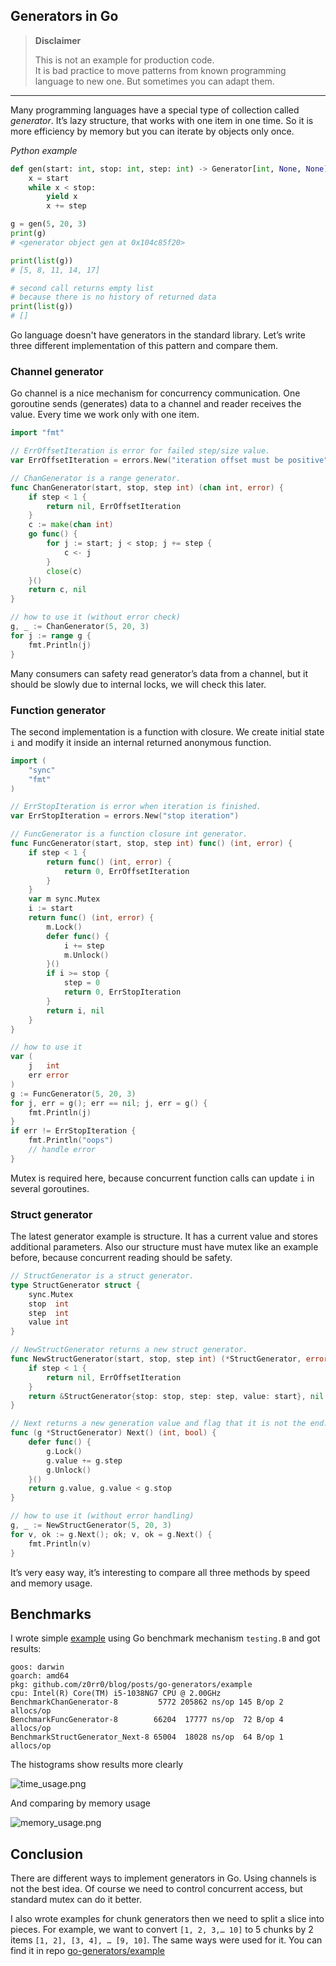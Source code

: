## Generators in Go

> **Disclaimer**
> 
> This is not an example for production code.<br>
> It is bad practice to move patterns from known programming language to new one. But sometimes you can adapt them.

---

Many programming languages have a special type of collection called *generator*. It’s lazy structure, that works with one item in one time. So it is more efficiency by memory but you can iterate by objects only once.

*Python example*

```python
def gen(start: int, stop: int, step: int) -> Generator[int, None, None]:
    x = start
    while x < stop:
        yield x
        x += step

g = gen(5, 20, 3)
print(g)
# <generator object gen at 0x104c85f20>

print(list(g))
# [5, 8, 11, 14, 17]

# second call returns empty list
# because there is no history of returned data
print(list(g))
# []
```

Go language doesn't have generators in the standard library. Let’s write three different implementation of this pattern and compare them.

###  Channel generator

Go channel is a nice mechanism for concurrency communication. One goroutine sends (generates) data to a channel and reader receives the value. Every time we work only with one item.

```go
import "fmt"

// ErrOffsetIteration is error for failed step/size value.
var ErrOffsetIteration = errors.New("iteration offset must be positive")

// ChanGenerator is a range generator.
func ChanGenerator(start, stop, step int) (chan int, error) {
	if step < 1 {
		return nil, ErrOffsetIteration
	}
	c := make(chan int)
	go func() {
		for j := start; j < stop; j += step {
			c <- j
		}
		close(c)
	}()
	return c, nil
}

// how to use it (without error check)
g, _ := ChanGenerator(5, 20, 3)
for j := range g {
    fmt.Println(j)
}
```

Many consumers can safety read generator’s data from a channel, but it should be slowly due to internal locks, we will check this later.

### Function generator

The second implementation is a function with closure. We create initial state `i` and modify it inside an internal returned anonymous function.

```go
import (
    "sync"
    "fmt"
)

// ErrStopIteration is error when iteration is finished.
var ErrStopIteration = errors.New("stop iteration")

// FuncGenerator is a function closure int generator.
func FuncGenerator(start, stop, step int) func() (int, error) {
	if step < 1 {
		return func() (int, error) {
            return 0, ErrOffsetIteration
        }
	}
	var m sync.Mutex
	i := start
	return func() (int, error) {
		m.Lock()
		defer func() {
			i += step
			m.Unlock()
		}()
		if i >= stop {
			step = 0
			return 0, ErrStopIteration
		}
		return i, nil
	}
}

// how to use it
var (
	j   int
	err error
)
g := FuncGenerator(5, 20, 3)
for j, err = g(); err == nil; j, err = g() {
	fmt.Println(j)
}
if err != ErrStopIteration {
	fmt.Println("oops")
	// handle error
}
```

Mutex is required here, because concurrent function calls can update `i` in several goroutines.

### Struct generator

The latest generator example is structure. It has a current value and stores additional parameters. Also our structure must have mutex like an example before, because concurrent reading should be safety.

```go
// StructGenerator is a struct generator.
type StructGenerator struct {
	sync.Mutex
	stop  int
	step  int
	value int
}

// NewStructGenerator returns a new struct generator.
func NewStructGenerator(start, stop, step int) (*StructGenerator, error) {
	if step < 1 {
		return nil, ErrOffsetIteration
	}
	return &StructGenerator{stop: stop, step: step, value: start}, nil
}

// Next returns a new generation value and flag that it is not the end.
func (g *StructGenerator) Next() (int, bool) {
	defer func() {
		g.Lock()
		g.value += g.step
		g.Unlock()
	}()
	return g.value, g.value < g.stop
}

// how to use it (without error handling)
g, _ := NewStructGenerator(5, 20, 3)
for v, ok := g.Next(); ok; v, ok = g.Next() {
	fmt.Println(v)
}
```

It’s very easy way, it’s interesting to compare all three methods by speed and memory usage.

## Benchmarks 

I wrote simple [example](https://github.com/z0rr0/blog/blob/main/posts/go-generators/example/example_test.go) using Go benchmark mechanism `testing.B` and  got results:

```
goos: darwin
goarch: amd64
pkg: github.com/z0rr0/blog/posts/go-generators/example
cpu: Intel(R) Core(TM) i5-1038NG7 CPU @ 2.00GHz
BenchmarkChanGenerator-8         5772 205862 ns/op 145 B/op 2 allocs/op
BenchmarkFuncGenerator-8        66204  17777 ns/op  72 B/op 4 allocs/op
BenchmarkStructGenerator_Next-8 65004  18028 ns/op  64 B/op 1 allocs/op
```

The histograms show results more clearly

![time_usage.png](https://cdn.hashnode.com/res/hashnode/image/upload/v1630776197311/GkDOTLWS7.png)

And comparing by memory usage 

![memory_usage.png](https://cdn.hashnode.com/res/hashnode/image/upload/v1630776228708/qTeOSuC3P.png)

## Conclusion

There are different ways to implement generators in Go. Using channels is not the best idea. Of course we need to control  concurrent access, but standard mutex can do it better.

I also wrote examples for chunk generators then we need to split a slice into pieces. For example, we want to convert `[1, 2, 3,… 10]` to 5 chunks by 2 items `[1, 2], [3, 4], … [9, 10]`. The same ways were used for it. You can find it in repo [go-generators/example](https://github.com/z0rr0/blog/tree/main/posts/go-generators/example)